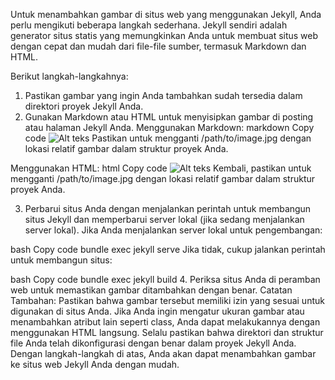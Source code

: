 Untuk menambahkan gambar di situs web yang menggunakan Jekyll, Anda perlu mengikuti beberapa langkah sederhana. Jekyll sendiri adalah generator situs statis yang memungkinkan Anda untuk membuat situs web dengan cepat dan mudah dari file-file sumber, termasuk Markdown dan HTML.

Berikut langkah-langkahnya:

1. Pastikan gambar yang ingin Anda tambahkan sudah tersedia dalam direktori proyek Jekyll Anda.
2. Gunakan Markdown atau HTML untuk menyisipkan gambar di posting atau halaman Jekyll Anda.
Menggunakan Markdown:
markdown
Copy code
![Alt teks](/path/to/image.jpg)
Pastikan untuk mengganti /path/to/image.jpg dengan lokasi relatif gambar dalam struktur proyek Anda.

Menggunakan HTML:
html
Copy code
<img src="/path/to/image.jpg" alt="Alt teks">
Kembali, pastikan untuk mengganti /path/to/image.jpg dengan lokasi relatif gambar dalam struktur proyek Anda.

3. Perbarui situs Anda dengan menjalankan perintah untuk membangun situs Jekyll dan memperbarui server lokal (jika sedang menjalankan server lokal).
Jika Anda menjalankan server lokal untuk pengembangan:

bash
Copy code
bundle exec jekyll serve
Jika tidak, cukup jalankan perintah untuk membangun situs:

bash
Copy code
bundle exec jekyll build
4. Periksa situs Anda di peramban web untuk memastikan gambar ditambahkan dengan benar.
Catatan Tambahan:
Pastikan bahwa gambar tersebut memiliki izin yang sesuai untuk digunakan di situs Anda.
Jika Anda ingin mengatur ukuran gambar atau menambahkan atribut lain seperti class, Anda dapat melakukannya dengan menggunakan HTML langsung.
Selalu pastikan bahwa direktori dan struktur file Anda telah dikonfigurasi dengan benar dalam proyek Jekyll Anda.
Dengan langkah-langkah di atas, Anda akan dapat menambahkan gambar ke situs web Jekyll Anda dengan mudah.





